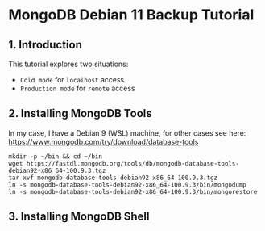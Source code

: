 # MongoDB Debian 11 Backup Tutorial

## 1. Introduction

This tutorial explores two situations:

-   `Cold mode` for `localhost` access
-   `Production mode` for `remote` access

## 2. Installing MongoDB Tools

In my case, I have a Debian 9 (WSL) machine, for other cases see here: https://www.mongodb.com/try/download/database-tools

```
mkdir -p ~/bin && cd ~/bin
wget https://fastdl.mongodb.org/tools/db/mongodb-database-tools-debian92-x86_64-100.9.3.tgz
tar xvf mongodb-database-tools-debian92-x86_64-100.9.3.tgz
ln -s mongodb-database-tools-debian92-x86_64-100.9.3/bin/mongodump
ln -s mongodb-database-tools-debian92-x86_64-100.9.3/bin/mongorestore
```

## 3. Installing MongoDB Shell
